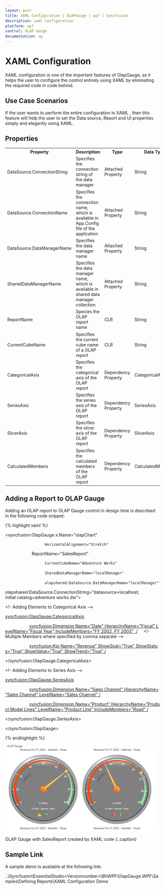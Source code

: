 ```yaml
---
layout: post
title: XAML Configuration | OLAPGauge | wpf | Syncfusion
description: xaml configuration
platform: wpf
control: OLAP Gauge
documentation: ug
---
```


# XAML Configuration

XAML configuration is one of the important features of OlapGauge, as it helps the user to configure the control entirely using XAML by eliminating the required code in code behind. 

## Use Case Scenarios

If the user wants to perform the entire configuration in XAML , then this feature will help the user to set the Data source, Report and UI properties simply and elegantly using XAML.

## Properties 



<table>
<tr>
<th>
Property</th><th>
Description</th><th>
Type</th><th>
Data Type</th></tr>
<tr>
<td>
DataSource.ConnectionString</td><td>
Specifies the connection string of the data manager</td><td>
Attached Property</td><td>
String</td></tr>
<tr>
<td>
DataSource.ConnectionName</td><td>
Specifies the connection name, which is available in App.Config file of the application</td><td>
Attached Property</td><td>
String</td></tr>
<tr>
<td>
DataSource.DataManagerName</td><td>
Specifies the data manager name</td><td>
Attached Property</td><td>
String</td></tr>
<tr>
<td>
SharedDataManagerName</td><td>
Specifies the data manager name, which is available in shared data manager collection</td><td>
Attached Property</td><td>
String</td></tr>
<tr>
<td>
ReportName</td><td>
Species the OLAP report name</td><td>
CLR</td><td>
String</td></tr>
<tr>
<td>
CurrentCubeName</td><td>
Specifies the current cube name of a OLAP report</td><td>
CLR</td><td>
String</td></tr>
<tr>
<td>
CategoricalAxis</td><td>
Specifies the categorical axis of the OLAP report</td><td>
Dependency Property</td><td>
CategoricalAxis</td></tr>
<tr>
<td>
SeriesAxis</td><td>
Specifies the series axis of the OLAP report</td><td>
Dependency Property</td><td>
SeriesAxis</td></tr>
<tr>
<td>
SlicerAxis</td><td>
Specifies the slicer axis of the OLAP report</td><td>
Dependency Property</td><td>
SlicerAxis</td></tr>
<tr>
<td>
CalculatedMembers</td><td>
Specifies the calculated members of the OLAP report</td><td>
Dependency Property</td><td>
CalculatedMembers</td></tr>
</table>


## Adding a Report to OLAP Gauge

Adding an OLAP report to OLAP Gauge control in design time is described in the following code snippet:

 {% highlight xaml %}

    

<syncfusion:OlapGauge x:Name="olapChart" 

                      HorizontalAlignment="Stretch"

                      ReportName="SalesReport"

                      CurrentCubeName="Adventure Works" 

                      SharedDataManagerName="localManager"

                      olapshared:DataSource.DataManagerName="localManager"

olapshared:DataSource.ConnectionString="datasource=localhost; initial catalog=adventure works dw">



<!- Adding Elements to Categorical Axis -->

<syncfusion:OlapGauge.CategoricalAxis>

                    <syncfusion:Dimension Name="Date" HierarchyName="Fiscal" LevelName="Fiscal Year" IncludeMembers="FY 2002, FY 2003"  />     <!- Multiple Members where specified by comma separate -->               

                    <syncfusion:Kpi Name="Revenue" ShowGoal="True" ShowStatus="True" ShowValue="True" ShowTrend="True" />

</syncfusion:OlapGauge.CategoricalAxis>



<!- Adding Elements to Series Axis -->

<syncfusion:OlapGauge.SeriesAxis>

                    <syncfusion:Dimension Name="Sales Channel" HierarchyName="Sales Channel" LevelName="Sales Channel" />

                    <syncfusion:Dimension Name="Product" HierarchyName="Product Model Lines" LevelName="Product Line" IncludeMembers="Road" />

</syncfusion:OlapGauge.SeriesAxis>



</syncfusion:OlapGauge>

 {% endhighlight %}







![](XAML-Configuration_images/XAML-Configuration_img1.png)


OLAP Gauge with SalesReport created by XAML code
{:.caption}

## Sample Link

A sample demo is available at the following link:     

..\Syncfusion\EssentialStudio\<Versionnumber>\BI\WPF\OlapGauge.WPF\Samples\Defining Reports\XAML Configuration Demo 

